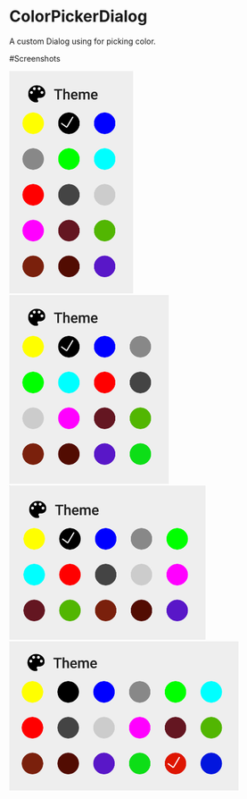 # ColorPickerDialog
A custom Dialog using for picking color.

#Screenshots

<img src="/ScreenShots/img1.png"/> 
<img src="/ScreenShots/img2.png"/> 
<img src="/ScreenShots/img3.png"/> 
<img src="/ScreenShots/img4.png"/> 
